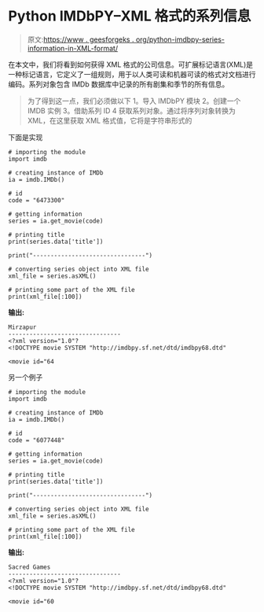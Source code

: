 # Python IMDbPY–XML 格式的系列信息

> 原文:[https://www . geesforgeks . org/python-imdbpy-series-information-in-XML-format/](https://www.geeksforgeeks.org/python-imdbpy-series-information-in-xml-format/)

在本文中，我们将看到如何获得 XML 格式的公司信息。可扩展标记语言(XML)是一种标记语言，它定义了一组规则，用于以人类可读和机器可读的格式对文档进行编码。系列对象包含 IMDb 数据库中记录的所有剧集和季节的所有信息。

> 为了得到这一点，我们必须做以下
> 1。导入 IMDbPY 模块
> 2。创建一个 IMDB 实例
> 3。借助系列 ID
> 4 获取系列对象。通过将序列对象转换为 XML，在这里获取 XML 格式值，它将是字符串形式的

下面是实现

```
# importing the module
import imdb

# creating instance of IMDb
ia = imdb.IMDb()

# id 
code = "6473300"

# getting information 
series = ia.get_movie(code) 

# printing title 
print(series.data['title']) 

print("--------------------------------")

# converting series object into XML file
xml_file = series.asXML()

# printing some part of the XML file
print(xml_file[:100])
```

**输出:**

```
Mirzapur
--------------------------------
<?xml version="1.0"?
<!DOCTYPE movie SYSTEM "http://imdbpy.sf.net/dtd/imdbpy68.dtd"

<movie id="64
```

另一个例子

```
# importing the module
import imdb

# creating instance of IMDb
ia = imdb.IMDb()

# id 
code = "6077448"

# getting information 
series = ia.get_movie(code) 

# printing title 
print(series.data['title']) 

print("--------------------------------")

# converting series object into XML file
xml_file = series.asXML()

# printing some part of the XML file
print(xml_file[:100])
```

**输出:**

```
Sacred Games
--------------------------------
<?xml version="1.0"?
<!DOCTYPE movie SYSTEM "http://imdbpy.sf.net/dtd/imdbpy68.dtd"

<movie id="60
```
